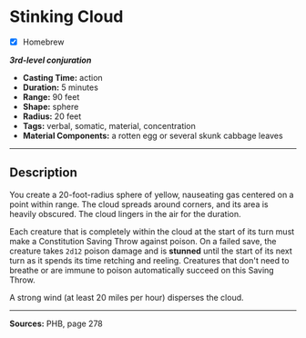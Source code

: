 # Stinking Cloud
- [x] Homebrew

***3rd-level conjuration***
- **Casting Time:** action
- **Duration:** 5 minutes
- **Range:** 90 feet
- **Shape:** sphere
- **Radius:** 20 feet
- **Tags:** verbal, somatic, material, concentration
- **Material Components:** a rotten egg or several skunk cabbage leaves

---

## Description
You create a 20-foot-radius sphere of yellow, nauseating gas centered on a point within range.
The cloud spreads around corners, and its area is heavily obscured.
The cloud lingers in the air for the duration.

Each creature that is completely within the cloud at the start of its turn must make a Constitution Saving Throw against poison.
On a failed save, the creature takes `2d12` poison damage and is **stunned** until the start of its next turn as it spends its time retching and reeling.
Creatures that don't need to breathe or are immune to poison automatically succeed on this Saving Throw.

A strong wind (at least 20 miles per hour) disperses the cloud.

---

**Sources:** PHB, page 278
